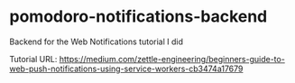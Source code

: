 # pomodoro-notifications-backend
Backend for the Web Notifications tutorial I did

Tutorial URL:
https://medium.com/zettle-engineering/beginners-guide-to-web-push-notifications-using-service-workers-cb3474a17679
